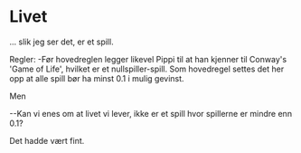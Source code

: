 # Livet
... slik jeg ser det, er et spill. 

Regler: 
-Før hovedreglen legger likevel Pippi til at han kjenner til Conway's 'Game of Life', hvilket er et nullspiller-spill.
Som hovedregel settes det her opp at alle spill bør ha minst 0.1 i mulig gevinst.

Men

--Kan vi enes om at livet vi lever, ikke er et spill hvor spillerne er mindre enn 0.1?

Det hadde vært fint. 

